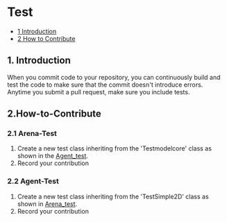 # Test

* [1 Introduction](#1-Introduction)
* [2 How to Contribute](#2-How-to-Contribute)

## 1. Introduction
When you commit code to your repository, you can continuously build and test the code to make sure that the commit doesn't introduce errors.
Anytime you submit a pull request, make sure you include tests.


## 2.How-to-Contribute

###  2.1 Arena-Test
1. Create a new test class inheriting from the 'Testmodelcore' class as shown in the [Agent_test](https://github.com/ClementineDomine/NeuralPlayground/blob/main/neuralplayground/tests/agent_test.py).
2. Record your contribution

###  2.2 Agent-Test
1. Create a new test class inheriting from the 'TestSimple2D' class as shown in [Arena_test](https://github.com/ClementineDomine/NeuralPlayground/blob/main/neuralplayground/tests/arena_test.py).
2. Record your contribution
